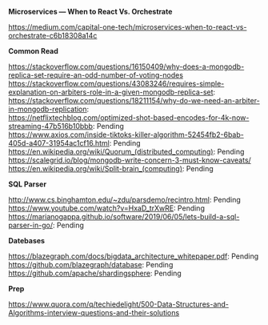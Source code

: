 **Microservices — When to React Vs. Orchestrate** 

https://medium.com/capital-one-tech/microservices-when-to-react-vs-orchestrate-c6b18308a14c

**Common Read**  

https://stackoverflow.com/questions/16150409/why-does-a-mongodb-replica-set-require-an-odd-number-of-voting-nodes
https://stackoverflow.com/questions/43083246/requires-simple-explanation-on-arbiters-role-in-a-given-mongodb-replica-set:  
https://stackoverflow.com/questions/18211154/why-do-we-need-an-arbiter-in-mongodb-replication:  
https://netflixtechblog.com/optimized-shot-based-encodes-for-4k-now-streaming-47b516b10bbb: Pending  
https://www.axios.com/inside-tiktoks-killer-algorithm-52454fb2-6bab-405d-a407-31954ac1cf16.html: Pending 
https://en.wikipedia.org/wiki/Quorum_(distributed_computing): Pending  
https://scalegrid.io/blog/mongodb-write-concern-3-must-know-caveats/  
https://en.wikipedia.org/wiki/Split-brain_(computing): Pending  


**SQL Parser**  

http://www.cs.binghamton.edu/~zdu/parsdemo/recintro.html: Pending  
https://www.youtube.com/watch?v=HxaD_trXwRE: Pending  
https://marianogappa.github.io/software/2019/06/05/lets-build-a-sql-parser-in-go/: Pending  

**Datebases**  

https://blazegraph.com/docs/bigdata_architecture_whitepaper.pdf: Pending  
https://github.com/blazegraph/database: Pending  
https://github.com/apache/shardingsphere: Pending  

**Prep**  

https://www.quora.com/q/techiedelight/500-Data-Structures-and-Algorithms-interview-questions-and-their-solutions
